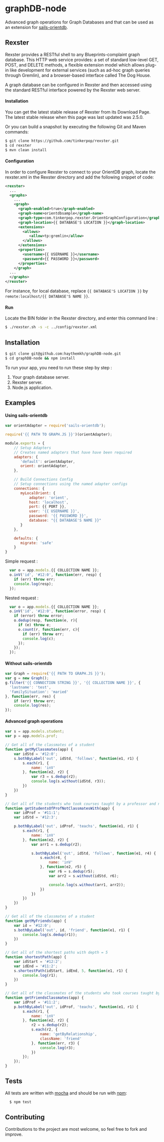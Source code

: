 # graphDB-node
Advanced graph operations for Graph Databases and that can be used as an extension for [sails-orientdb](https://github.com/appscot/sails-orientdb).

## Rexster

Rexster provides a RESTful shell to any Blueprints-complaint graph database. This HTTP web service provides: a set of standard low-level GET, POST, and DELETE methods, a flexible extension model which allows plug-in like development for external services (such as ad-hoc graph queries through Gremlin), and a browser-based interface called The Dog House.

A graph database can be configured in Rexster and then accessed using the standard RESTful interface powered by the Rexster web server.

#### Installation

You can get the latest stable release of Rexster from its Download Page. The latest stable release when this page was last updated was 2.5.0.

Or you can build a snapshot by executing the following Git and Maven commands:

```bash
$ git clone https://github.com/tinkerpop/rexster.git
$ cd rexster
$ mvn clean install
```

#### Configuration

In order to configure Rexster to connect to your OrientDB graph, locate the rexster.xml in the Rexster directory and add the following snippet of code:

```xml
<rexster>
  ...
  <graphs>
    ...
    <graph>
      <graph-enabled>true</graph-enabled>
      <graph-name>orientdbsample</graph-name>
      <graph-type>com.tinkerpop.rexster.OrientGraphConfiguration</graph-type>
      <graph-location>{{ DATABASE'S LOCATION }}</graph-location>
      <extensions>
        <allows>
           <allow>tp:gremlin</allow>
        </allows>
      </extensions>
      <properties>
        <username>{{ USERNAME }}</username>
        <password>{{ PASSWORD }}</password>
      </properties>
    </graph>
  ...
  </graphs>
</rexster>
```
For instance, for local database, replace `{{ DATABASE'S LOCATION }}` by `remote:localhost/{{ DATABASE'S NAME }}`.

#### Run

Locate the BIN folder in the Rexster directory, and enter this command line :

```bash
$ ./rexster.sh -s -c ../config/rexster.xml 
```

## Installation

```bash
$ git clone git@github.com:haythemkh/graphDB-node.git
$ cd graphDB-node && npm install
```

To run your app, you need to run these step by step :

1. Your graph database server.
2. Rexster server.
3. Node.js application.

## Examples

#### Using sails-orientdb

```javascript
var orientAdapter = require('sails-orientdb');

require('{{ PATH TO GRAPH.JS }}')(orientAdapter);

module.exports = {
  	// Setup Adapters
  	// Creates named adapters that have have been required
	adapters: {
	   'default': orientAdapter,
	   orient: orientAdapter,
	},

	// Build Connections Config
	// Setup connections using the named adapter configs
	connections: {
	   myLocalOrient: {
		   adapter: 'orient',
		   host: 'localhost',
		   port: {{ PORT }},
		   user: '{{ USERNAME }}',
		   password: '{{ PASSWORD }}',
		   database: "{{ DATABASE'S NAME }}"
	   }
	},

	defaults: {
	   migrate: 'safe'
	}
}
```

Simple request :

```javascript
  var o = app.models.{{ COLLECTION NAME }};
  o.inV('id', '#12:0', function(err, resp) {
    if (err) throw err;
    console.log(resp);
  });
```

Nested request :

```javascript
  var o = app.models.{{ COLLECTION NAME }};
  o.inV('id', '#12:0', function(error, resp) {
    if (error) throw error;
    o.dedup(resp, function(e, r){
      if (e) throw e;
      o.count(r, function(err, c){
        if (err) throw err;
        console.log(c);
      });
    });
  });
```


#### Without sails-orientdb

```javascript
var Graph = require('{{ PATH TO GRAPH.JS }}');
var g = new Graph();
g.filter('{{ CONNECTION STRING }}', '{{ COLLECTION NAME }}', {
  'lastname': 'test',
  'familySituation': 'maried'
}, function(err, res) {
    if (err) throw err;
    console.log(res);
});
```

#### Advanced graph operations

```javascript
var s = app.models.student;
var p = app.models.prof;

// Get all of the classmates of a student
function getMyClassmates(app) {
    var idStd = '#12:0';
    s.bothByLabel('out', idStd, 'follows', function(e1, r1) {
        s.each(r1, {
            name: 'inV'
        }, function(e2, r2) {
            var r3 = s.dedup(r2);
            console.log(s.without(idStd, r3));
        })
    })
}

// Get all of the students who took courses taught by a professor and not classmates with a student
function getStudentsOfProfNotClassmatesWith(app) {
    var idProf = '#11:1';
    var idStd = '#12:3';

    p.bothByLabel('out', idProf, 'teachs', function(e1, r1) {
        s.each(r1, {
            name: 'inV'
        }, function(e2, r2) {
            var arr1 = s.dedup(r2);

            s.bothByLabel('out', idStd, 'follows', function(e1, r4) {
                s.each(r4, {
                    name: 'inV'
                }, function(e2, r5) {
                    var r6 = s.dedup(r5);
                    var arr2 = s.without(idStd, r6);

                    console.log(s.without(arr1, arr2));
                })
            })
        })
    })
}

// Get all of the classmates of a student
function getMyFriends(app) {
    var id = '#12:0';
    s.bothByLabel('out', id, 'friend', function(e1, r1) {
        console.log(s.dedup(r1));
    })
}

// Get all of the shortest paths with depth = 5
function shortestPath(app) {
    var idStart = '#12:2';
    var idEnd = '#11:2';
    s.shortestPath(idStart, idEnd, 5, function(e1, r1) {
        console.log(r1);
    })
}

// Get all of the classmates of the students who took courses taught by a professor
function getFriendsClassmates(app) {
    var idProf = '#11:2';
    p.bothByLabel('out', idProf, 'teachs', function(e1, r1) {
        s.each(r1, {
            name: 'inV'
        }, function(e2, r2) {
            r2 = s.dedup(r2);
            s.each(r2, {
                name: 'getByRelationship',
                className: 'friend'
            }, function(err, r3) {
                console.log(r3);
            })
        });
    });
}
```

## Tests

All tests are written with [mocha](http://visionmedia.github.com/mocha/) and should be run with [npm](http://npmjs.org):

``` bash
  $ npm test
```

## Contributing

Contributions to the project are most welcome, so feel free to fork and improve.
